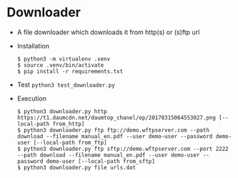 # Downloader

* A file downloader which downloads it from http(s) or (s)ftp url
* Installation

  ```
  $ python3 -m virtualenv .venv
  $ source .venv/bin/activate
  $ pip install -r requirements.txt
  ```
* Test `python3 test_downloader.py`
* Execution

  ```
  $ python3 downloader.py http https://t1.daumcdn.net/daumtop_chanel/op/20170315064553027.png [--local-path from_http]
  $ python3 downloader.py ftp ftp://demo.wftpserver.com --path download --filename manual_en.pdf --user demo-user --password demo-user [--local-path from_ftp]
  $ python3 downloader.py ftp sftp://demo.wftpserver.com --port 2222 --path download --filename manual_en.pdf --user demo-user --password demo-user [--local-path from_sftp]
  $ python3 downloader.py file urls.dat
  ```
